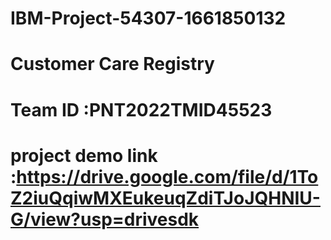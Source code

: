 # IBM-Project-54307-1661850132
# Customer Care Registry
# Team ID :PNT2022TMID45523
# project demo link :https://drive.google.com/file/d/1ToZ2iuQqiwMXEukeuqZdiTJoJQHNIU-G/view?usp=drivesdk
